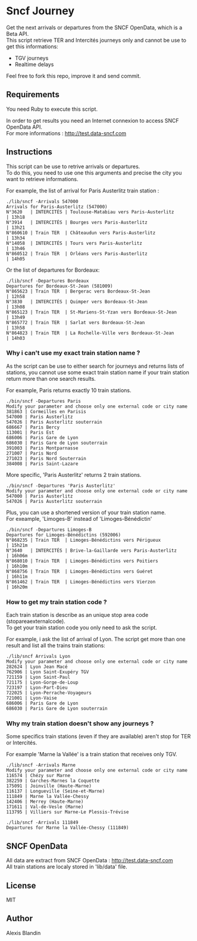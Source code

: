 Sncf Journey
============

Get the next arrivals or departures from the SNCF OpenData, which is a Beta API.  
This script retrieve TER and Intercités journeys only and cannot be use to get this informations:
* TGV journeys
* Realtime delays

Feel free to fork this repo, improve it and send commit.

## Requirements
You need Ruby to execute this script.

In order to get results you need an Internet connexion to access SNCF OpenData API.  
For more informations : http://test.data-sncf.com

## Instructions
This script can be use to retrive arrivals or departures.  
To do this, you need to use one this arguments and precise the city you want to retrieve informations.

For example, the list of arrival for Paris Austerlitz train station :
```
./lib/sncf -Arrivals 547000
Arrivals for Paris-Austerlitz (547000)
N°3620   | INTERCITÉS | Toulouse-Matabiau vers Paris-Austerlitz       | 13h18
N°3914   | INTERCITÉS | Bourges vers Paris-Austerlitz                 | 13h21
N°860610 | Train TER  | Châteaudun vers Paris-Austerlitz              | 13h34
N°14058  | INTERCITÉS | Tours vers Paris-Austerlitz                   | 13h46
N°860512 | Train TER  | Orléans vers Paris-Austerlitz                 | 14h05
```

Or the list of departures for Bordeaux:
```
./lib/sncf -Departures Bordeaux
Departures for Bordeaux-St-Jean (581009)
N°865623 | Train TER  | Bergerac vers Bordeaux-St-Jean                | 12h58
N°3830   | INTERCITÉS | Quimper vers Bordeaux-St-Jean                 | 13h08
N°865123 | Train TER  | St-Mariens-St-Yzan vers Bordeaux-St-Jean      | 13h49
N°865772 | Train TER  | Sarlat vers Bordeaux-St-Jean                  | 13h58
N°864823 | Train TER  | La Rochelle-Ville vers Bordeaux-St-Jean       | 14h03
```

### Why i can't use my exact train station name ?
As the script can be use to either search for journeys and returns lists of stations, you cannot use some exact train station name if your train station return more than one search results.

For example, Paris returns exactly 10 train stations. 
```
./bin/sncf -Departures Paris
Modify your parameter and choose only one external code or city name
381863 | Cormeilles en Parisis
547000 | Paris Austerlitz
547026 | Paris Austerlitz souterrain
686667 | Paris Bercy
113001 | Paris Est
686006 | Paris Gare de Lyon
686030 | Paris Gare de Lyon souterrain
391003 | Paris Montparnasse
271007 | Paris Nord
271023 | Paris Nord Souterrain
384008 | Paris Saint-Lazare
```

More specific, 'Paris Austerlitz' returns 2 train stations.
```
./bin/sncf -Departures 'Paris Austerlitz'
Modify your parameter and choose only one external code or city name
547000 | Paris Austerlitz
547026 | Paris Austerlitz souterrain
```

Plus, you can use a shortened version of your train station name.  
For exeample, 'Limoges-B' instead of 'Limoges-Bénédictin'
```
./bin/sncf -Departures Limoges-B
Departures for Limoges-Bénédictins (592006)
N°868235 | Train TER  | Limoges-Bénédictins vers Périgueux            | 15h21m
N°3640   | INTERCITÉS | Brive-la-Gaillarde vers Paris-Austerlitz      | 16h06m
N°868010 | Train TER  | Limoges-Bénédictins vers Poitiers             | 16h10m
N°868756 | Train TER  | Limoges-Bénédictins vers Guéret               | 16h11m
N°861462 | Train TER  | Limoges-Bénédictins vers Vierzon              | 16h20m
```

### How to get my train station code ?
Each train station is describe as an unique stop area code (stopareaexternalcode).  
To get your train station code you only need to ask the script.

For example, i ask the list of arrival of Lyon. The script get more than one result and list all the trains train stations:
```
./lib/sncf Arrivals Lyon
Modify your parameter and choose only one external code or city name
282624 | Lyon Jean Macé
762906 | Lyon Saint-Exupéry TGV
721159 | Lyon Saint-Paul
721175 | Lyon-Gorge-de-Loup
723197 | Lyon-Part-Dieu
722025 | Lyon-Perrache-Voyageurs
721001 | Lyon-Vaise
686006 | Paris Gare de Lyon
686030 | Paris Gare de Lyon souterrain
```

### Why my train station doesn't show any journeys ?  
Some specifics train stations (even if they are available) aren't stop for TER or Intercités.

For example 'Marne la Vallée' is a train station that receives only TGV.
```
./lib/sncf -Arrivals Marne
Modify your parameter and choose only one external code or city name
116574 | Chézy sur Marne
382259 | Garches-Marnes la Coquette
175091 | Joinville (Haute-Marne)
116137 | Longueville (Seine-et-Marne)
111849 | Marne la Vallée-Chessy
142406 | Merrey (Haute-Marne)
171611 | Val-de-Vesle (Marne)
113795 | Villiers sur Marne-Le Plessis-Trévise

./lib/sncf -Arrivals 111849
Departures for Marne la Vallée-Chessy (111849)
```

## SNCF OpenData
All data are extract from SNCF OpenData :  http://test.data-sncf.com  
All train stations are localy stored in 'lib/data' file.

## License
MIT

## Author
Alexis Blandin
